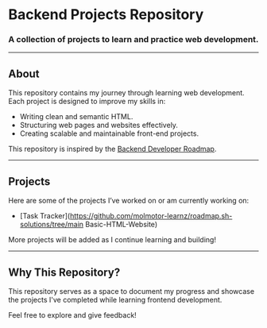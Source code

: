 # Backend Projects Repository  
### A collection of projects to learn and practice web development.  

---

## About  

This repository contains my journey through learning web development. Each project is designed to improve my skills in:  
- Writing clean and semantic HTML.  
- Structuring web pages and websites effectively.  
- Creating scalable and maintainable front-end projects.  

This repository is inspired by the [Backend Developer Roadmap](https://roadmap.sh/frontend). 

---

## Projects  

Here are some of the projects I’ve worked on or am currently working on:  
- [Task Tracker](https://github.com/molmotor-learnz/roadmap.sh-solutions/tree/main Basic-HTML-Website)   

More projects will be added as I continue learning and building!  

---

## Why This Repository?  

This repository serves as a space to document my progress and showcase the projects I've completed while learning frontend development.  

Feel free to explore and give feedback!  

